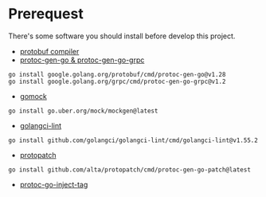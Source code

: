 # Prerequest
There's some software you should install before develop this project.
- [protobuf compiler](https://grpc.io/docs/protoc-installation/)
- [protoc-gen-go & protoc-gen-go-grpc](https://grpc.io/docs/languages/go/quickstart/)
```
go install google.golang.org/protobuf/cmd/protoc-gen-go@v1.28
go install google.golang.org/grpc/cmd/protoc-gen-go-grpc@v1.2
```
- [gomock](https://github.com/uber-go/mock)
```
go install go.uber.org/mock/mockgen@latest
```
- [golangci-lint](https://github.com/golangci/golangci-lint)
```
go install github.com/golangci/golangci-lint/cmd/golangci-lint@v1.55.2
```
- [protopatch](https://github.com/alta/protopatch)
```
go install github.com/alta/protopatch/cmd/protoc-gen-go-patch@latest
```
- [protoc-go-inject-tag](https://github.com/favadi/protoc-go-inject-tag.git)